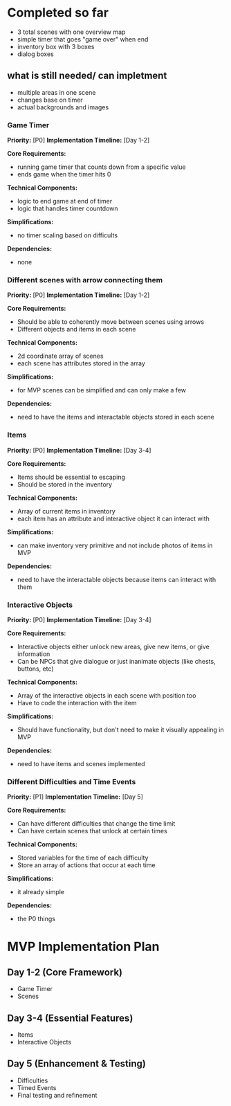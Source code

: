 # Completed so far
- 3 total scenes with one overview map
- simple timer that goes "game over" when end
- inventory box with 3 boxes
- dialog boxes

## what is still needed/ can impletment 
- multiple areas in one scene
- changes base on timer
- actual backgrounds and images



### Game Timer
**Priority:** [P0]
**Implementation Timeline:** [Day 1-2]

**Core Requirements:**
- running game timer that counts down from a specific value
- ends game when the timer hits 0

**Technical Components:**
- logic to end game at end of timer
- logic that handles timer countdown

**Simplifications:**
- no timer scaling based on difficults

**Dependencies:**
- none

### Different scenes with arrow connecting them
**Priority:** [P0]
**Implementation Timeline:** [Day 1-2]

**Core Requirements:**
- Should be able to coherently move between scenes using arrows
- Different objects and items in each scene

**Technical Components:**
- 2d coordinate array of scenes
- each scene has attributes stored in the array

**Simplifications:**
- for MVP scenes can be simplified and can only make a few

**Dependencies:**
- need to have the items and interactable objects stored in each scene

### Items
**Priority:** [P0]
**Implementation Timeline:** [Day 3-4]

**Core Requirements:**
- Items should be essential to escaping
- Should be stored in the inventory

**Technical Components:**
- Array of current items in inventory
- each item has an attribute and interactive object it can interact with

**Simplifications:**
- can make inventory very primitive and not include photos of items in MVP

**Dependencies:**
- need to have the interactable objects because items can interact with them

### Interactive Objects
**Priority:** [P0]
**Implementation Timeline:** [Day 3-4]

**Core Requirements:**
- Interactive objects either unlock new areas, give new items, or give information
- Can be NPCs that give dialogue or just inanimate objects (like chests, buttons, etc)

**Technical Components:**
- Array of the interactive objects in each scene with position too
- Have to code the interaction with the item

**Simplifications:**
- Should have functionality, but don't need to make it visually appealing in MVP

**Dependencies:**
- need to have items and scenes implemented

### Different Difficulties and Time Events
**Priority:** [P1]
**Implementation Timeline:** [Day 5]

**Core Requirements:**
- Can have different difficulties that change the time limit
- Can have certain scenes that unlock at certain times

**Technical Components:**
- Stored variables for the time of each difficulty
- Store an array of actions that occur at each time

**Simplifications:**
- it already simple

**Dependencies:**
- the P0 things

# MVP Implementation Plan

## Day 1-2 (Core Framework)
- Game Timer
- Scenes

## Day 3-4 (Essential Features)
- Items
- Interactive Objects

## Day 5 (Enhancement & Testing)
- Difficulties
- Timed Events
- Final testing and refinement